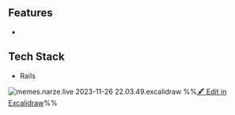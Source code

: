 ## Features
- 

## Tech Stack
- Rails

![memes.narze.live 2023-11-26 22.03.49.excalidraw](memes.narze.live%202023-11-26%2022.03.49.excalidraw.svg)
%%[🖋 Edit in Excalidraw](memes.narze.live%202023-11-26%2022.03.49.excalidraw.md.md)%%